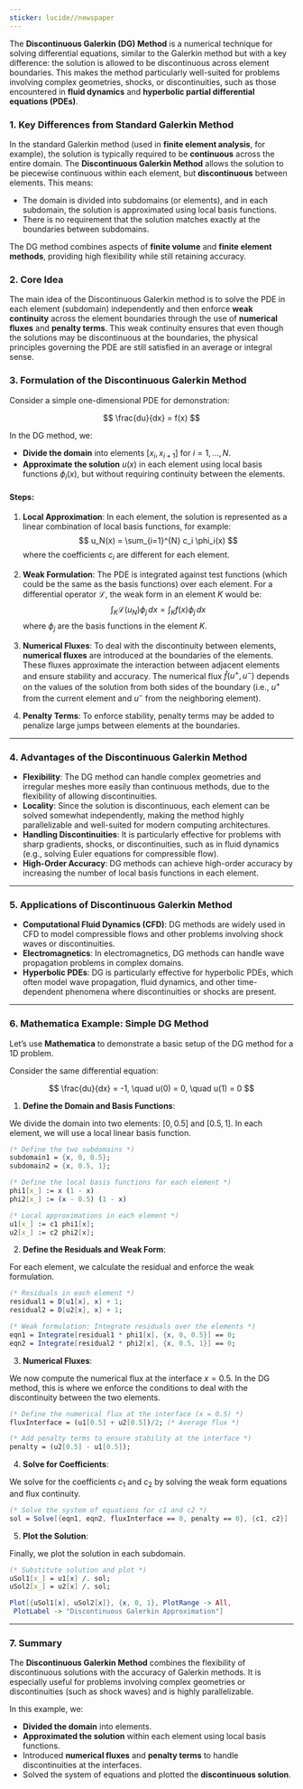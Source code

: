 ```yaml
---
sticker: lucide//newspaper
---
```

The **Discontinuous Galerkin (DG) Method** is a numerical technique for solving differential equations, similar to the Galerkin method but with a key difference: the solution is allowed to be discontinuous across element boundaries. This makes the method particularly well-suited for problems involving complex geometries, shocks, or discontinuities, such as those encountered in **fluid dynamics** and **hyperbolic partial differential equations (PDEs)**.

### 1. **Key Differences from Standard Galerkin Method**

In the standard Galerkin method (used in **finite element analysis**, for example), the solution is typically required to be **continuous** across the entire domain. The **Discontinuous Galerkin Method** allows the solution to be piecewise continuous within each element, but **discontinuous** between elements. This means:
- The domain is divided into subdomains (or elements), and in each subdomain, the solution is approximated using local basis functions.
- There is no requirement that the solution matches exactly at the boundaries between subdomains.

The DG method combines aspects of **finite volume** and **finite element methods**, providing high flexibility while still retaining accuracy.

### 2. **Core Idea**

The main idea of the Discontinuous Galerkin method is to solve the PDE in each element (subdomain) independently and then enforce **weak continuity** across the element boundaries through the use of **numerical fluxes** and **penalty terms**. This weak continuity ensures that even though the solutions may be discontinuous at the boundaries, the physical principles governing the PDE are still satisfied in an average or integral sense.

### 3. **Formulation of the Discontinuous Galerkin Method**

Consider a simple one-dimensional PDE for demonstration:

$$
\frac{du}{dx} = f(x)
$$

In the DG method, we:
- **Divide the domain** into elements $[x_i, x_{i+1}]$ for $i = 1, \dots, N$.
- **Approximate the solution** $u(x)$ in each element using local basis functions $\phi_i(x)$, but without requiring continuity between the elements.

#### Steps:
1. **Local Approximation**: In each element, the solution is represented as a linear combination of local basis functions, for example:
   $$
   u_N(x) = \sum_{i=1}^{N} c_i \phi_i(x)
   $$
   where the coefficients  $c_i$ are different for each element.

2. **Weak Formulation**: The PDE is integrated against test functions (which could be the same as the basis functions) over each element. For a differential operator $\mathcal{L}$, the weak form in an element $K$ would be:
   $$
   \int_K \mathcal{L}(u_N) \phi_j \, dx = \int_K f(x) \phi_j \, dx
   $$
   where $\phi_j$ are the basis functions in the element $K$.

3. **Numerical Fluxes**: To deal with the discontinuity between elements, **numerical fluxes** are introduced at the boundaries of the elements. These fluxes approximate the interaction between adjacent elements and ensure stability and accuracy. The numerical flux $\hat{f}(u^+, u^-)$ depends on the values of the solution from both sides of the boundary (i.e., $u^+$ from the current element and $u^-$ from the neighboring element).

4. **Penalty Terms**: To enforce stability, penalty terms may be added to penalize large jumps between elements at the boundaries.

---

### 4. **Advantages of the Discontinuous Galerkin Method**

- **Flexibility**: The DG method can handle complex geometries and irregular meshes more easily than continuous methods, due to the flexibility of allowing discontinuities.
- **Locality**: Since the solution is discontinuous, each element can be solved somewhat independently, making the method highly parallelizable and well-suited for modern computing architectures.
- **Handling Discontinuities**: It is particularly effective for problems with sharp gradients, shocks, or discontinuities, such as in fluid dynamics (e.g., solving Euler equations for compressible flow).
- **High-Order Accuracy**: DG methods can achieve high-order accuracy by increasing the number of local basis functions in each element.

---

### 5. **Applications of Discontinuous Galerkin Method**

- **Computational Fluid Dynamics (CFD)**: DG methods are widely used in CFD to model compressible flows and other problems involving shock waves or discontinuities.
- **Electromagnetics**: In electromagnetics, DG methods can handle wave propagation problems in complex domains.
- **Hyperbolic PDEs**: DG is particularly effective for hyperbolic PDEs, which often model wave propagation, fluid dynamics, and other time-dependent phenomena where discontinuities or shocks are present.

---

### 6. **Mathematica Example: Simple DG Method**

Let’s use **Mathematica** to demonstrate a basic setup of the DG method for a 1D problem.

Consider the same differential equation:

$$
\frac{du}{dx} = -1, \quad u(0) = 0, \quad u(1) = 0
$$

1. **Define the Domain and Basis Functions**:

We divide the domain into two elements: $[0, 0.5]$ and $[0.5, 1]$. In each element, we will use a local linear basis function.

```mathematica
(* Define the two subdomains *)
subdomain1 = {x, 0, 0.5};
subdomain2 = {x, 0.5, 1};

(* Define the local basis functions for each element *)
phi1[x_] := x (1 - x)
phi2[x_] := (x - 0.5) (1 - x)

(* Local approximations in each element *)
u1[x_] := c1 phi1[x];
u2[x_] := c2 phi2[x];
```

2. **Define the Residuals and Weak Form**:

For each element, we calculate the residual and enforce the weak formulation.

```mathematica
(* Residuals in each element *)
residual1 = D[u1[x], x] + 1;
residual2 = D[u2[x], x] + 1;

(* Weak formulation: Integrate residuals over the elements *)
eqn1 = Integrate[residual1 * phi1[x], {x, 0, 0.5}] == 0;
eqn2 = Integrate[residual2 * phi2[x], {x, 0.5, 1}] == 0;
```

3. **Numerical Fluxes**:

We now compute the numerical flux at the interface $x = 0.5$. In the DG method, this is where we enforce the conditions to deal with the discontinuity between the two elements.

```mathematica
(* Define the numerical flux at the interface (x = 0.5) *)
fluxInterface = (u1[0.5] + u2[0.5])/2; (* Average flux *)

(* Add penalty terms to ensure stability at the interface *)
penalty = (u2[0.5] - u1[0.5]);
```

4. **Solve for Coefficients**:

We solve for the coefficients $c_1$ and  $c_2$ by solving the weak form equations and flux continuity.

```mathematica
(* Solve the system of equations for c1 and c2 *)
sol = Solve[{eqn1, eqn2, fluxInterface == 0, penalty == 0}, {c1, c2}]
```

5. **Plot the Solution**:

Finally, we plot the solution in each subdomain.

```mathematica
(* Substitute solution and plot *)
uSol1[x_] = u1[x] /. sol;
uSol2[x_] = u2[x] /. sol;

Plot[{uSol1[x], uSol2[x]}, {x, 0, 1}, PlotRange -> All, 
 PlotLabel -> "Discontinuous Galerkin Approximation"]
```

---

### 7. **Summary**

The **Discontinuous Galerkin Method** combines the flexibility of discontinuous solutions with the accuracy of Galerkin methods. It is especially useful for problems involving complex geometries or discontinuities (such as shock waves) and is highly parallelizable.

In this example, we:
- **Divided the domain** into elements.
- **Approximated the solution** within each element using local basis functions.
- Introduced **numerical fluxes** and **penalty terms** to handle discontinuities at the interfaces.
- Solved the system of equations and plotted the **discontinuous solution**.
